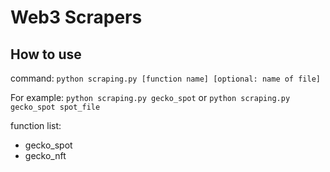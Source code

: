 # Web3 Scrapers

## How to use

command: `python scraping.py [function name] [optional: name of file]`

For example: `python scraping.py gecko_spot` or `python scraping.py gecko_spot spot_file`


function list:
- gecko_spot
- gecko_nft
